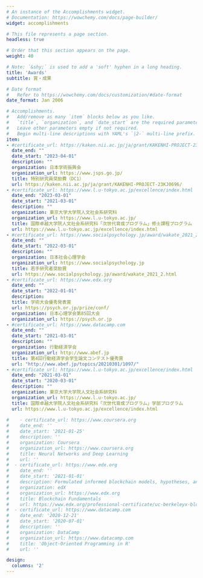 ```yaml
---
# An instance of the Accomplishments widget.
# Documentation: https://wowchemy.com/docs/page-builder/
widget: accomplishments

# This file represents a page section.
headless: true

# Order that this section appears on the page.
weight: 40

# Note: `&shy;` is used to add a 'soft' hyphen in a long heading.
title: 'Awards'
subtitle: 賞・成果

# Date format
#   Refer to https://wowchemy.com/docs/customization/#date-format
date_format: Jan 2006

# Accomplishments.
#   Add/remove as many `item` blocks below as you like.
#   `title`, `organization`, and `date_start` are the required parameters.
#   Leave other parameters empty if not required.
#   Begin multi-line descriptions with YAML's `|2-` multi-line prefix.
item:
- #certificate_url: https://kaken.nii.ac.jp/ja/grant/KAKENHI-PROJECT-23KJ0696/
  date_end: ""
  date_start: "2023-04-01"
  description: ""
  organization: 日本学術振興会
  organization_url: https://www.jsps.go.jp/
  title: 特別研究員奨励費（DC1）
  url: https://kaken.nii.ac.jp/ja/grant/KAKENHI-PROJECT-23KJ0696/
- #certificate_url: https://www.l.u-tokyo.ac.jp/excellence/index.html
  date_end: "2023-03-01"
  date_start: "2021-03-01"
  description: ""
  organization: 東京大学大学院人文社会系研究科
  organization_url: https://www.l.u-tokyo.ac.jp/
  title: 国際卓越大学院人文社会系研究科「次世代育成プログラム」修士課程プログラム
  url: https://www.l.u-tokyo.ac.jp/excellence/index.html
- #certificate_url: https://www.socialpsychology.jp/award/wakate_2021_2.html
  date_end: ""
  date_start: "2022-03-01"
  description: ""
  organization: 日本社会心理学会
  organization_url: https://www.socialpsychology.jp
  title: 若手研究者奨励賞
  url: https://www.socialpsychology.jp/award/wakate_2021_2.html
- #certificate_url: https://www.edx.org
  date_end: ""
  date_start: "2022-01-01"
  description: 
  title: 学術大会優秀発表賞
  url: https://psych.or.jp/prize/conf/
  organization: 日本心理学会第85回大会
  organization_url: https://psych.or.jp
- #certificate_url: https://www.datacamp.com
  date_end: ""
  date_start: "2021-03-01"
  description: ""
  organization: 行動経済学会
  organization_url: http://www.abef.jp
  title: 第4回行動経済学会学生論文コンテスト優秀賞
  url: "http://www.abef.jp/topics/20210301/1097/"
- #certificate_url: https://www.l.u-tokyo.ac.jp/excellence/index.html
  date_end: "2021-03-01"
  date_start: "2020-03-01"
  description: ""
  organization: 東京大学大学院人文社会系研究科
  organization_url: https://www.l.u-tokyo.ac.jp/
  title: 国際卓越大学院人文社会系研究科「次世代育成プログラム」学部プログラム
  url: https://www.l.u-tokyo.ac.jp/excellence/index.html
  
#    - certificate_url: https://www.coursera.org
#    date_end: ''
#    date_start: '2021-01-25'
#    description: ''
#    organization: Coursera
#    organization_url: https://www.coursera.org
#    title: Neural Networks and Deep Learning
#    url: ''
#  - certificate_url: https://www.edx.org
#    date_end: ''
#    date_start: '2021-01-01'
#    description: Formulated informed blockchain models, hypotheses, and use cases.
#    organization: edX
#    organization_url: https://www.edx.org
#    title: Blockchain Fundamentals
#    url: https://www.edx.org/professional-certificate/uc-berkeleyx-blockchain-fundamentals
#  - certificate_url: https://www.datacamp.com
#    date_end: '2020-12-21'
#    date_start: '2020-07-01'
#    description: ''
#    organization: DataCamp
#    organization_url: https://www.datacamp.com
#    title: 'Object-Oriented Programming in R'
#    url: ''

design:
  columns: '2'
---
```

